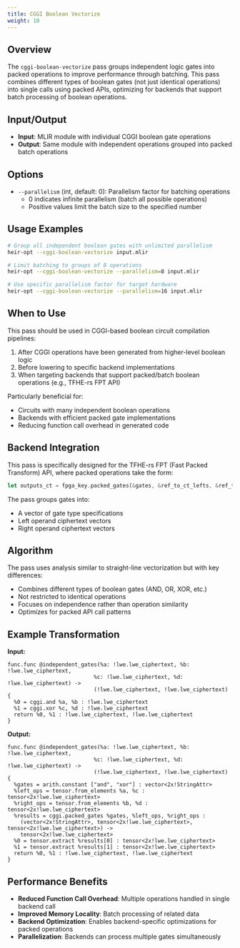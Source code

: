 ```yaml
---
title: CGGI Boolean Vectorize
weight: 10
---
```


## Overview

The `cggi-boolean-vectorize` pass groups independent logic gates into packed
operations to improve performance through batching. This pass combines different
types of boolean gates (not just identical operations) into single calls using
packed APIs, optimizing for backends that support batch processing of boolean
operations.

## Input/Output

- **Input**: MLIR module with individual CGGI boolean gate operations
- **Output**: Same module with independent operations grouped into packed batch
  operations

## Options

- `--parallelism` (int, default: 0): Parallelism factor for batching operations
  - 0 indicates infinite parallelism (batch all possible operations)
  - Positive values limit the batch size to the specified number

## Usage Examples

```bash
# Group all independent boolean gates with unlimited parallelism
heir-opt --cggi-boolean-vectorize input.mlir

# Limit batching to groups of 8 operations
heir-opt --cggi-boolean-vectorize --parallelism=8 input.mlir

# Use specific parallelism factor for target hardware
heir-opt --cggi-boolean-vectorize --parallelism=16 input.mlir
```

## When to Use

This pass should be used in CGGI-based boolean circuit compilation pipelines:

1. After CGGI operations have been generated from higher-level boolean logic
1. Before lowering to specific backend implementations
1. When targeting backends that support packed/batch boolean operations (e.g.,
   TFHE-rs FPT API)

Particularly beneficial for:

- Circuits with many independent boolean operations
- Backends with efficient packed gate implementations
- Reducing function call overhead in generated code

## Backend Integration

This pass is specifically designed for the TFHE-rs FPT (Fast Packed Transform)
API, where packed operations take the form:

```rust
let outputs_ct = fpga_key.packed_gates(&gates, &ref_to_ct_lefts, &ref_to_ct_rights);
```

The pass groups gates into:

- A vector of gate type specifications
- Left operand ciphertext vectors
- Right operand ciphertext vectors

## Algorithm

The pass uses analysis similar to straight-line vectorization but with key
differences:

- Combines different types of boolean gates (AND, OR, XOR, etc.)
- Not restricted to identical operations
- Focuses on independence rather than operation similarity
- Optimizes for packed API call patterns

## Example Transformation

**Input:**

```mlir
func.func @independent_gates(%a: !lwe.lwe_ciphertext, %b: !lwe.lwe_ciphertext,
                           %c: !lwe.lwe_ciphertext, %d: !lwe.lwe_ciphertext) ->
                           (!lwe.lwe_ciphertext, !lwe.lwe_ciphertext) {
  %0 = cggi.and %a, %b : !lwe.lwe_ciphertext
  %1 = cggi.xor %c, %d : !lwe.lwe_ciphertext
  return %0, %1 : !lwe.lwe_ciphertext, !lwe.lwe_ciphertext
}
```

**Output:**

```mlir
func.func @independent_gates(%a: !lwe.lwe_ciphertext, %b: !lwe.lwe_ciphertext,
                           %c: !lwe.lwe_ciphertext, %d: !lwe.lwe_ciphertext) ->
                           (!lwe.lwe_ciphertext, !lwe.lwe_ciphertext) {
  %gates = arith.constant ["and", "xor"] : vector<2x!StringAttr>
  %left_ops = tensor.from_elements %a, %c : tensor<2x!lwe.lwe_ciphertext>
  %right_ops = tensor.from_elements %b, %d : tensor<2x!lwe.lwe_ciphertext>
  %results = cggi.packed_gates %gates, %left_ops, %right_ops :
    (vector<2x!StringAttr>, tensor<2x!lwe.lwe_ciphertext>, tensor<2x!lwe.lwe_ciphertext>) ->
    tensor<2x!lwe.lwe_ciphertext>
  %0 = tensor.extract %results[0] : tensor<2x!lwe.lwe_ciphertext>
  %1 = tensor.extract %results[1] : tensor<2x!lwe.lwe_ciphertext>
  return %0, %1 : !lwe.lwe_ciphertext, !lwe.lwe_ciphertext
}
```

## Performance Benefits

- **Reduced Function Call Overhead**: Multiple operations handled in single
  backend call
- **Improved Memory Locality**: Batch processing of related data
- **Backend Optimization**: Enables backend-specific optimizations for packed
  operations
- **Parallelization**: Backends can process multiple gates simultaneously

